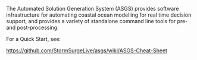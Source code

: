  The Automated Solution Generation System (ASGS) provides software infrastructure
for automating coastal ocean modelling for real time decision support, and provides
a variety of standalone command line tools for pre- and post-processing. 

For a Quick Start, see:

https://github.com/StormSurgeLive/asgs/wiki/ASGS-Cheat-Sheet

